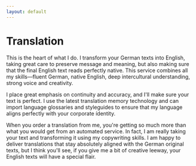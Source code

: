 ```yaml
---
layout: default
---
```


# Translation

This is the heart of what I do. I transform your German texts into English, taking great care to preserve message and meaning, but also making sure that the final English text reads perfectly native. This service combines all my skills—fluent German, native English, deep intercultural understanding, strong voice and creativity.

I place great emphasis on continuity and accuracy, and I'll make sure your text is perfect. I use the latest translation memory technology and can import language glossaries and styleguides to ensure that my language aligns perfectly with your corporate ídentity.

When you order a translation from me, you're getting so much more than what you would get from an automated service. In fact, I am really taking your text and transforming it using my copywriting skills. I am happy to deliver translations that stay absolutely aligned with the German original texts, but I think you'll see, if you give me a bit of creative leeway, your English texts will have a special flair. 
